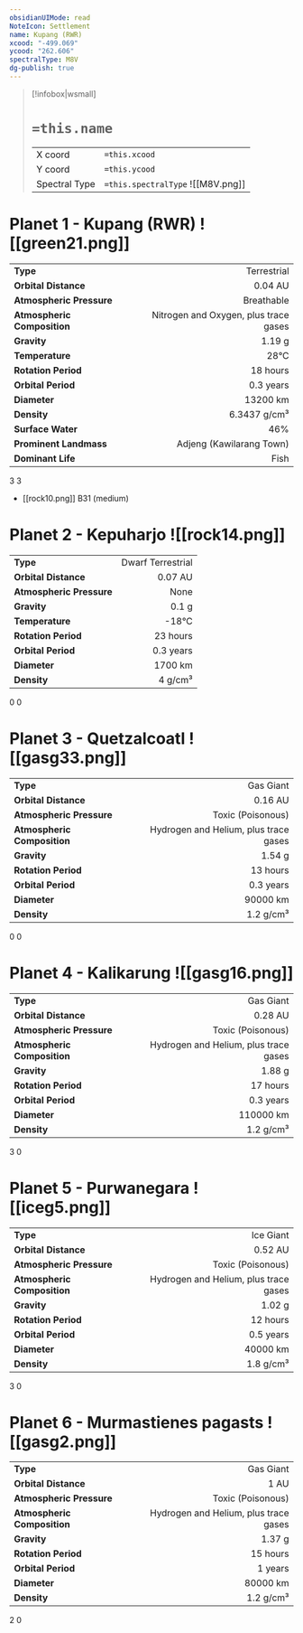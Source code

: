 ```yaml
---
obsidianUIMode: read
NoteIcon: Settlement
name: Kupang (RWR)
xcood: "-499.069"
ycood: "262.606"
spectralType: M8V
dg-publish: true
---
```

> [!infobox|wsmall]
> # `=this.name`
> | | |
> | - | - |
> | X coord | `=this.xcood` |
> | Y coord| `=this.ycood` |
> | Spectral Type | `=this.spectralType` ![[M8V.png]] |

# Planet 1 - Kupang (RWR) ![[green21.png]]
|                             |                           |
| --------------------------- | -------------------------:|
| **Type**                    |             Terrestrial |
| **Orbital Distance**        |   0.04 AU |
| **Atmospheric Pressure**    |       Breathable |
| **Atmospheric Composition** |      Nitrogen and Oxygen, plus trace gases |
| **Gravity**                 |        1.19 g |
| **Temperature**             |    28°C |
| **Rotation Period**         |  18 hours |
| **Orbital Period** | 0.3 years |
| **Diameter**                |      13200 km | 
| **Density**                 |    6.3437 g/cm³ |
| **Surface Water**           |           46% | 
| **Prominent Landmass**      |         Adjeng (Kawilarang Town) | 
| **Dominant Life**           |         Fish |



3
3

- [[rock10.png]] B31 (medium)

# Planet 2 - Kepuharjo ![[rock14.png]]
|                             |                           |
| --------------------------- | -------------------------:|
| **Type**                    |             Dwarf Terrestrial |
| **Orbital Distance**        |   0.07 AU |
| **Atmospheric Pressure**    |       None |
| **Gravity**                 |        0.1 g |
| **Temperature**             |    -18°C |
| **Rotation Period**         |  23 hours |
| **Orbital Period** | 0.3 years |
| **Diameter**                |      1700 km | 
| **Density**                 |    4 g/cm³ |



0
0



# Planet 3 - Quetzalcoatl ![[gasg33.png]]
|                             |                           |
| --------------------------- | -------------------------:|
| **Type**                    |             Gas Giant |
| **Orbital Distance**        |   0.16 AU |
| **Atmospheric Pressure**    |       Toxic (Poisonous) |
| **Atmospheric Composition** |      Hydrogen and Helium, plus trace gases |
| **Gravity**                 |        1.54 g |
| **Rotation Period**         |  13 hours |
| **Orbital Period** | 0.3 years |
| **Diameter**                |      90000 km | 
| **Density**                 |    1.2 g/cm³ |



0
0



# Planet 4 - Kalikarung ![[gasg16.png]]
|                             |                           |
| --------------------------- | -------------------------:|
| **Type**                    |             Gas Giant |
| **Orbital Distance**        |   0.28 AU |
| **Atmospheric Pressure**    |       Toxic (Poisonous) |
| **Atmospheric Composition** |      Hydrogen and Helium, plus trace gases |
| **Gravity**                 |        1.88 g |
| **Rotation Period**         |  17 hours |
| **Orbital Period** | 0.3 years |
| **Diameter**                |      110000 km | 
| **Density**                 |    1.2 g/cm³ |



3
0



# Planet 5 - Purwanegara ![[iceg5.png]]
|                             |                           |
| --------------------------- | -------------------------:|
| **Type**                    |             Ice Giant |
| **Orbital Distance**        |   0.52 AU |
| **Atmospheric Pressure**    |       Toxic (Poisonous) |
| **Atmospheric Composition** |      Hydrogen and Helium, plus trace gases |
| **Gravity**                 |        1.02 g |
| **Rotation Period**         |  12 hours |
| **Orbital Period** | 0.5 years |
| **Diameter**                |      40000 km | 
| **Density**                 |    1.8 g/cm³ |



3
0



# Planet 6 - Murmastienes pagasts ![[gasg2.png]]
|                             |                           |
| --------------------------- | -------------------------:|
| **Type**                    |             Gas Giant |
| **Orbital Distance**        |   1 AU |
| **Atmospheric Pressure**    |       Toxic (Poisonous) |
| **Atmospheric Composition** |      Hydrogen and Helium, plus trace gases |
| **Gravity**                 |        1.37 g |
| **Rotation Period**         |  15 hours |
| **Orbital Period** | 1 years |
| **Diameter**                |      80000 km | 
| **Density**                 |    1.2 g/cm³ |



2
0



